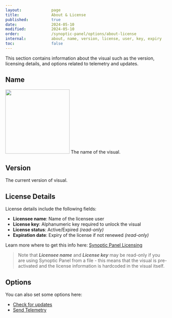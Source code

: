 ```yaml
---
layout:             page
title:              About & License
published:          true
date:               2024-05-10
modified:           2024-05-10
order:              /synoptic-panel/options/about-license
internal:           about, name, version, license, user, key, expiry
toc:                false
---
```

This section contains information about the visual such as the version, licensing details, and options related to telemetry and updates.

## Name
<todo><img src="images/about.png" width="200" class="fr"></todo>
The name of the visual.

## Version

The current version of visual.

## License Details

License details include the following fields:

-	**Licensee name**: Name of the licensee user
-	**License key**: Alphanumeric key required to unlock the visual
-	**License status**: Active/Expired *(read-only)*
-	**Expiration date**: Expiry of the license if not renewed *(read-only)*

Learn more where to get this info here: [Synoptic Panel Licensing](../../licensing.md)

> Note that ***Licensee name*** and ***License key*** may be read-only if you are using Synoptic Panel from a file - this means that the visual is pre-activated and the license information is hardcoded in the visual itself.

## Options

You can also set some options here:
- [Check for updates](check-for-updates.md)
- [Send Telemetry](send-telemetry.md)